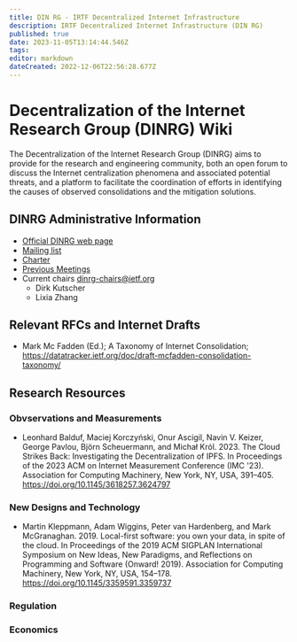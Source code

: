 ```yaml
---
title: DIN RG - IRTF Decentralized Internet Infrastructure
description: IRTF Decentralized Internet Infrastructure (DIN RG)
published: true
date: 2023-11-05T13:14:44.546Z
tags: 
editor: markdown
dateCreated: 2022-12-06T22:56:28.677Z
---
```


#  Decentralization of the Internet Research Group (DINRG) Wiki

The Decentralization of the Internet Research Group (DINRG) aims to provide for the research and engineering community, both an open forum to discuss the Internet centralization phenomena and associated potential threats, and a platform to facilitate the coordination of efforts in identifying the causes of observed consolidations and the mitigation solutions.

## DINRG Administrative Information

* [Official DINRG web page](https://irtf.org/dinrg)
* [Mailing list](https://www.irtf.org/mailman/listinfo/din)
* [Charter](https://datatracker.ietf.org/rg/dinrg/charter/)
* [Previous Meetings](https://datatracker.ietf.org/rg/dinrg/meetings/)
* Current chairs <dinrg-chairs@ietf.org>
     *   Dirk Kutscher
     *   Lixia Zhang 

## Relevant RFCs and Internet Drafts

* Mark Mc Fadden (Ed.); A Taxonomy of Internet Consolidation; https://datatracker.ietf.org/doc/draft-mcfadden-consolidation-taxonomy/

## Research Resources

### Obvservations and Measurements

* Leonhard Balduf, Maciej Korczyński, Onur Ascigil, Navin V. Keizer, George Pavlou, Björn Scheuermann, and Michał Król. 2023. The Cloud Strikes Back: Investigating the Decentralization of IPFS. In Proceedings of the 2023 ACM on Internet Measurement Conference (IMC '23). Association for Computing Machinery, New York, NY, USA, 391–405. https://doi.org/10.1145/3618257.3624797


### New Designs and Technology

* Martin Kleppmann, Adam Wiggins, Peter van Hardenberg, and Mark McGranaghan. 2019. Local-first software: you own your data, in spite of the cloud. In Proceedings of the 2019 ACM SIGPLAN International Symposium on New Ideas, New Paradigms, and Reflections on Programming and Software (Onward! 2019). Association for Computing Machinery, New York, NY, USA, 154–178. https://doi.org/10.1145/3359591.3359737
 
### Regulation

### Economics







